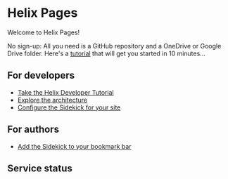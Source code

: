 # Helix Pages

Welcome to Helix Pages!

No sign-up: All you need is a GitHub repository and a OneDrive or Google Drive folder.
Here's a [tutorial](/tutorial/) that will get you started in 10 minutes...

## For developers

- [Take the Helix Developer Tutorial](/tutorial/)
- [Explore the architecture](/docs/architecture.md)
- [Configure the Sidekick for your site](tools/sidekick/config.md)

## For authors

- [Add the Sidekick to your bookmark bar](tools/sidekick/)

## Service status

<script src="https://unpkg.com/@statuspage/status-widget/dist/index.js"></script> 
<statuspage-widget src="https://status.project-helix.io"></statuspage-widget>
